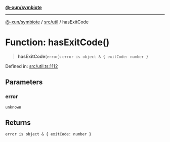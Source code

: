 [**@-xun/symbiote**](../../../README.md)

***

[@-xun/symbiote](../../../README.md) / [src/util](../README.md) / hasExitCode

# Function: hasExitCode()

> **hasExitCode**(`error`): `error is object & { exitCode: number }`

Defined in: [src/util.ts:1112](https://github.com/Xunnamius/symbiote/blob/39b78f935df3d66a96654bd78c86b3952384b660/src/util.ts#L1112)

## Parameters

### error

`unknown`

## Returns

`error is object & { exitCode: number }`
